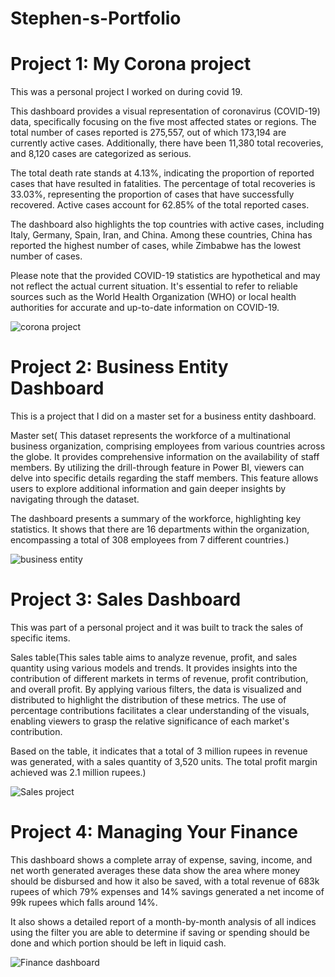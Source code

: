 # Stephen-s-Portfolio

# Project 1: My Corona project
This was a personal project I worked on during covid 19.

This dashboard provides a visual representation of coronavirus (COVID-19) data, specifically focusing on the five most affected states or regions. The total number of cases reported is 275,557, out of which 173,194 are currently active cases. Additionally, there have been 11,380 total recoveries, and 8,120 cases are categorized as serious.

The total death rate stands at 4.13%, indicating the proportion of reported cases that have resulted in fatalities. The percentage of total recoveries is 33.03%, representing the proportion of cases that have successfully recovered. Active cases account for 62.85% of the total reported cases.

The dashboard also highlights the top countries with active cases, including Italy, Germany, Spain, Iran, and China. Among these countries, China has reported the highest number of cases, while Zimbabwe has the lowest number of cases.

Please note that the provided COVID-19 statistics are hypothetical and may not reflect the actual current situation. It's essential to refer to reliable sources such as the World Health Organization (WHO) or local health authorities for accurate and up-to-date information on COVID-19.


![corona project](https://github.com/Ehistephen/Stephen-s-Portfolio/assets/113422753/79bac207-68db-41f6-be95-bb09b21a5247)





# Project 2: Business Entity Dashboard
This is a project that I did on a master set for a business entity dashboard.

Master set( This dataset represents the workforce of a multinational business organization, comprising employees from various countries across the globe. It provides comprehensive information on the availability of staff members. By utilizing the drill-through feature in Power BI, viewers can delve into specific details regarding the staff members. This feature allows users to explore additional information and gain deeper insights by navigating through the dataset.

The dashboard presents a summary of the workforce, highlighting key statistics. It shows that there are 16 departments within the organization, encompassing a total of 308 employees from 7 different countries.)


![business entity](https://github.com/Ehistephen/Stephen-s-Portfolio/assets/113422753/cb6bfa9a-6a0d-41d0-bb95-e8a24705822e)

# Project 3: Sales Dashboard
This was part of a personal project and it was built to track the sales of specific items.

Sales table(This sales table aims to analyze revenue, profit, and sales quantity using various models and trends. It provides insights into the contribution of different markets in terms of revenue, profit contribution, and overall profit. By applying various filters, the data is visualized and distributed to highlight the distribution of these metrics. The use of percentage contributions facilitates a clear understanding of the visuals, enabling viewers to grasp the relative significance of each market's contribution.

Based on the table, it indicates that a total of 3 million rupees in revenue was generated, with a sales quantity of 3,520 units. The total profit margin achieved was 2.1 million rupees.)

![Sales project](https://github.com/Ehistephen/Stephen-s-Portfolio/assets/113422753/646addf4-3891-49e4-8322-f22c52421081)


# Project 4: Managing Your Finance
This dashboard shows a complete array of expense, saving, income, and net worth generated averages these data show the area where money should be disbursed and how it also be saved, with a total revenue of 683k rupees of which 79% expenses and 14% savings generated a net income of 99k rupees which falls around 14%.

It also shows a detailed report of a month-by-month analysis of all indices using the filter you are able to determine if saving or spending should be done and which portion should be left in liquid cash.

![Finance dashboard](https://github.com/Ehistephen/Stephen-s-Portfolio/assets/113422753/a2503aae-54b9-4972-b2d4-d2be7f29a407)
